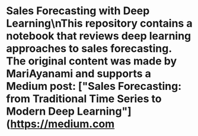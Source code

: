 # Sales Forecasting with Deep Learning\nThis repository contains a notebook that reviews deep learning approaches to sales forecasting. The original content was made by MariAyanami and supports a Medium post: ["Sales Forecasting: from Traditional Time Series to Modern Deep Learning"](https://medium.com
